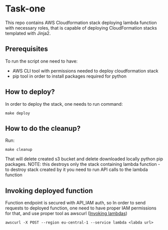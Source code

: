 # Task-one

This repo contains AWS Cloudformation stack deploying lambda function with necessary roles, that is capable of deploying CloudFormation stacks templated with Jinja2.

## Prerequisites
To run the script one need to have:
 - AWS CLI tool with permissions needed to deploy cloudformation stack
 - pip tool in order to install packages required for python

## How to deploy?
In order to deploy the stack, one needs to run command:
```
make deploy
```

## How to do the cleanup?
Run:
```
make cleanup
```
That will delete created s3 bucket and delete downloaded locally python pip packages. NOTE: this destroys only the stack containing lambda function - to destroy stack created by it you need to run API calls to the lambda function

## Invoking deployed function

Function endpoint is secured with API_IAM auth, so In order to send requests to deployed function, one need to have proper IAM permissions for that, and use proper tool as awscurl ([Invoking lambdas](https://docs.aws.amazon.com/lambda/latest/dg/urls-invocation.html))

```
awscurl -X POST --region eu-central-1 --service lambda <labda url> 
```